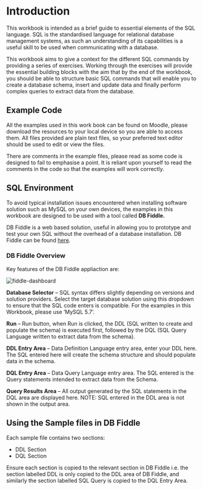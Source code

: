 # Introduction

This workbook is intended as a brief guide to essential elements of the SQL language. SQL is the 
standardised language for relational database management systems, as such an understanding of its 
capabilities is a useful skill to be used when communicating with a database.

This workbook aims to give a context for the different SQL commands by providing a series of 
exercises. Working through the exercises will provide the essential building blocks with the aim that 
by the end of the workbook, you should be able to structure basic SQL commands that will enable you 
to create a database schema, insert and update data and finally perform complex queries to extract 
data from the database.

## Example Code

All the examples used in this work book can be found on Moodle, please download the resources to 
your local device so you are able to access them. All files provided are plain text files, so your 
preferred text editor should be used to edit or view the files.

There are comments in the example files, please read as some code is designed to fail to emphasise a 
point. It is reliant upon yourself to read the comments in the code so that the examples will work 
correctly.

## SQL Environment

To avoid typical installation issues encountered when installing software solution such as MySQL on 
your own devices, the examples in this workbook are designed to be used with a tool called **DB 
Fiddle.**

DB Fiddle is a web based solution, useful in allowing you to prototype and test your own SQL 
without the overhead of a database installation. DB Fiddle can be found [here](https://www.db-fiddle.com/).

### DB Fiddle Overview

Key features of the DB Fiddle appliaction are:

![fiddle-dashboard](https://user-images.githubusercontent.com/49883951/146683671-d86e0c85-95e8-4c6a-98f3-ae94bd552554.PNG)

**Database Selector** – SQL syntax differs slightly depending on versions and solution providers. Select 
the target database solution using this dropdown to ensure that the SQL code enters is compatible. 
For the examples in this Workbook, please use ‘MySQL 5.7’.

**Run** – Run button, when Run is clicked, the DDL (SQL written to create and populate the schema) is 
executed first, followed by the DQL (SQL Query Language written to extract data from the schema).

**DDL Entry Area** – Data Definition Language entry area, enter your DDL here. The SQL entered here
will create the schema structure and should populate data in the schema.

**DQL Entry Area** – Data Query Language entry area. The SQL entered is the Query statements 
intended to extract data from the Schema. 

**Query Results Area** – All output generated by the SQL statements in the DQL area are displayed 
here. NOTE: SQL entered in the DDL area is not shown in the output area.

## Using the Sample files in DB Fiddle

Each sample file contains two sections:
- DDL Section
- DQL Section

Ensure each section is copied to the relevant section in DB Fiddle i.e. the section labelled DDL is only 
copied to the DDL area of DB Fiddle, and similarly the section labelled SQL Query is copied to the 
DQL Entry Area.

